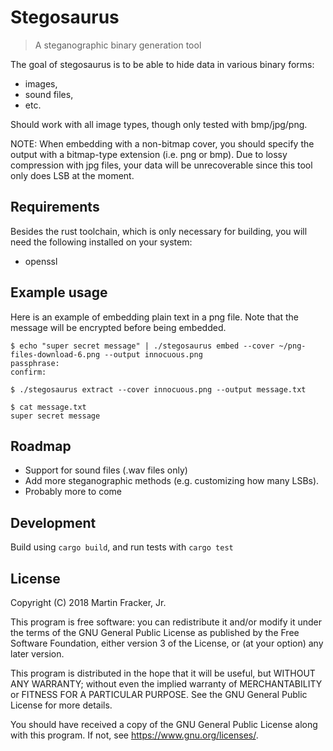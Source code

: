 # Stegosaurus

> A steganographic binary generation tool

The goal of stegosaurus is to be able to hide data in various binary forms:

- images,
- sound files,
- etc.

Should work with all image types, though only tested with bmp/jpg/png.

NOTE: When embedding with a non-bitmap cover, you should specify the output
with a bitmap-type extension (i.e. png or bmp). Due to lossy compression with
jpg files, your data will be unrecoverable since this tool only does LSB at the
moment.

## Requirements

Besides the rust toolchain, which is only necessary for building, you will need
the following installed on your system:

- openssl

## Example usage

Here is an example of embedding plain text in a png file. Note that the message will
be encrypted before being embedded.

```
$ echo "super secret message" | ./stegosaurus embed --cover ~/png-files-download-6.png --output innocuous.png
passphrase: 
confirm:

$ ./stegosaurus extract --cover innocuous.png --output message.txt

$ cat message.txt
super secret message
```

## Roadmap

- Support for sound files (.wav files only)
- Add more steganographic methods (e.g. customizing how many LSBs).
- Probably more to come

## Development

Build using `cargo build`, and run tests with `cargo test`

## License

Copyright (C) 2018 Martin Fracker, Jr.

This program is free software: you can redistribute it and/or modify
it under the terms of the GNU General Public License as published by
the Free Software Foundation, either version 3 of the License, or
(at your option) any later version.

This program is distributed in the hope that it will be useful,
but WITHOUT ANY WARRANTY; without even the implied warranty of
MERCHANTABILITY or FITNESS FOR A PARTICULAR PURPOSE.  See the
GNU General Public License for more details.

You should have received a copy of the GNU General Public License
along with this program.  If not, see https://www.gnu.org/licenses/.
